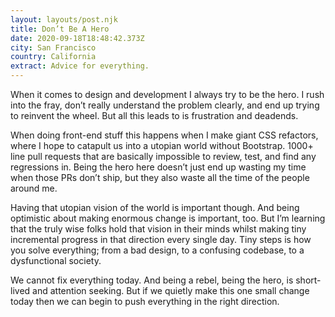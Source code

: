 ```yaml
---
layout: layouts/post.njk
title: Don’t Be A Hero
date: 2020-09-18T18:48:42.373Z
city: San Francisco
country: California
extract: Advice for everything.
---
```


When it comes to design and development I always try to be the hero. I rush into the fray, don’t really understand the problem clearly, and end up trying to reinvent the wheel. But all this leads to is frustration and deadends.

When doing front-end stuff this happens when I make giant CSS refactors, where I hope to catapult us into a utopian world without Bootstrap. 1000+ line pull requests that are basically impossible to review, test, and find any regressions in. Being the hero here doesn’t just end up wasting my time when those PRs don’t ship, but they also waste all the time of the people around me.

Having that utopian vision of the world is important though. And being optimistic about making enormous change is important, too. But I’m learning that the truly wise folks hold that vision in their minds whilst making tiny incremental progress in that direction every single day. Tiny steps is how you solve everything; from a bad design, to a confusing codebase, to a dysfunctional society.

We cannot fix everything today. And being a rebel, being the hero, is short-lived and attention seeking. But if we quietly make this one small change today then we can begin to push everything in the right direction.
